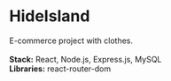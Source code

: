 # HideIsland
E-commerce project with clothes.
<br/>
<br/>
<b>Stack:</b> React, Node.js, Express.js, MySQL
<br/>
<b>Libraries:</b> react-router-dom
